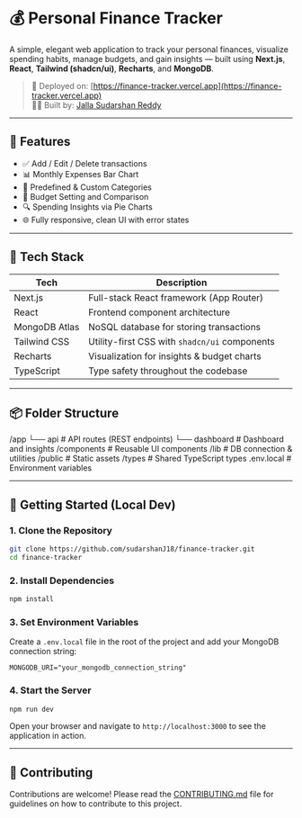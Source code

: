 # 💰 Personal Finance Tracker

A simple, elegant web application to track your personal finances, visualize spending habits, manage budgets, and gain insights — built using **Next.js**, **React**, **Tailwind (shadcn/ui)**, **Recharts**, and **MongoDB**.

> 🚀 Deployed on: [https://finance-tracker.vercel.app](https://finance-tracker.vercel.app)  
> 👩‍💻 Built by: [Jalla Sudarshan Reddy](https://github.com/sudarshanJ18)

---

## 📸 Features

- ✅ Add / Edit / Delete transactions
- 📊 Monthly Expenses Bar Chart
- 📂 Predefined & Custom Categories
- 📅 Budget Setting and Comparison
- 🔍 Spending Insights via Pie Charts
- 🌐 Fully responsive, clean UI with error states

---

## 🧰 Tech Stack

| Tech            | Description                                     |
|-----------------|-------------------------------------------------|
| Next.js         | Full-stack React framework (App Router)         |
| React           | Frontend component architecture                 |
| MongoDB Atlas   | NoSQL database for storing transactions         |
| Tailwind CSS    | Utility-first CSS with `shadcn/ui` components   |
| Recharts        | Visualization for insights & budget charts      |
| TypeScript      | Type safety throughout the codebase             |

---

## 📦 Folder Structure

/app
└── api # API routes (REST endpoints)
└── dashboard # Dashboard and insights
/components # Reusable UI components
/lib # DB connection & utilities
/public # Static assets
/types # Shared TypeScript types
.env.local # Environment variables


---

## 🚀 Getting Started (Local Dev)


### 1. Clone the Repository

```bash
git clone https://github.com/sudarshanJ18/finance-tracker.git
cd finance-tracker
```

### 2. Install Dependencies

```bash
npm install
```

### 3. Set Environment Variables

Create a `.env.local` file in the root of the project and add your MongoDB connection string:

```bashenv
MONGODB_URI="your_mongodb_connection_string"
```

### 4. Start the Server

```bash
npm run dev
```

Open your browser and navigate to `http://localhost:3000` to see the application in action.

---

## 📝 Contributing  

Contributions are welcome! Please read the [CONTRIBUTING.md](CONTRIBUTING.md) file for guidelines on how to contribute to this project.


